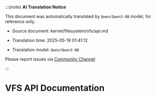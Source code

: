 :::{note}
**AI Translation Notice**

This document was automatically translated by `Qwen/Qwen3-8B` model, for reference only.

- Source document: kernel/filesystem/vfs/api.md

- Translation time: 2025-05-19 01:41:12

- Translation model: `Qwen/Qwen3-8B`

Please report issues via [Community Channel](https://github.com/DragonOS-Community/DragonOS/issues)

:::

# VFS API Documentation
